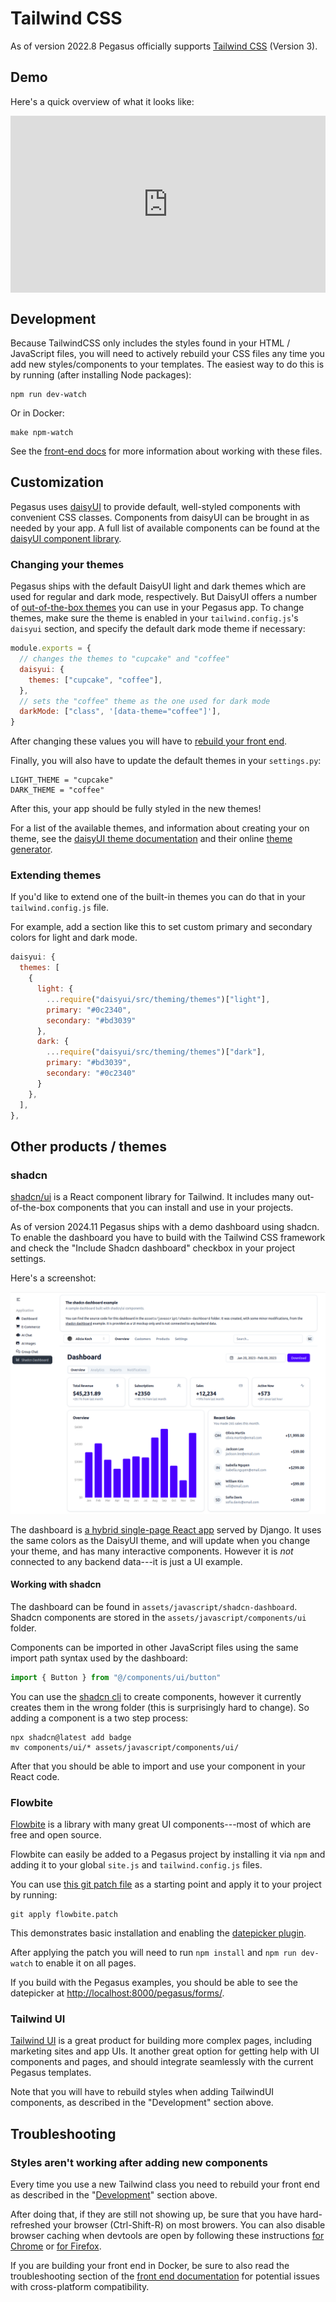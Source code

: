 # Tailwind CSS

As of version 2022.8 Pegasus officially supports [Tailwind CSS](https://tailwindcss.com/) (Version 3).

## Demo
Here's a quick overview of what it looks like:

<div style="position: relative; padding-bottom: 56.25%; height: 0; overflow: hidden; max-width: 100%; height: auto; margin-bottom: 1em;">
    <iframe src="https://www.youtube.com/embed/mNxVfmoDaOQ" frameborder="0" allowfullscreen style="position: absolute; top: 0; left: 0; width: 100%; height: 100%;"></iframe>
</div>

## Development

Because TailwindCSS only includes the styles found in your HTML / JavaScript files, you will need to actively rebuild
your CSS files any time you add new styles/components to your templates.
The easiest way to do this is by running (after installing Node packages):

```
npm run dev-watch
```

Or in Docker:

```
make npm-watch
```

See the [front-end docs](/front-end) for more information about working with these files.

## Customization

Pegasus uses [daisyUI](https://daisyui.com/) to provide default, well-styled components with convenient CSS classes.
Components from daisyUI can be brought in as needed by your app.
A full list of available components can be found at the [daisyUI component library](https://daisyui.com/components/). 


### Changing your themes

Pegasus ships with the default DaisyUI light and dark themes which are used for regular and dark mode, respectively.
But DaisyUI offers a number of [out-of-the-box themes](https://daisyui.com/docs/themes/) you can use in your Pegasus app.
To change themes, make sure the theme is enabled in your `tailwind.config.js`'s `daisyui` section,
and specify the default dark mode theme if necessary:

```javascript
module.exports = {
  // changes the themes to "cupcake" and "coffee"
  daisyui: {
    themes: ["cupcake", "coffee"],
  },
  // sets the "coffee" theme as the one used for dark mode
  darkMode: ["class", '[data-theme="coffee"]'],
}
```
After changing these values you will have to [rebuild your front end](../front-end.md#building-in-development).

Finally, you will also have to update the default themes in your `settings.py`:

```
LIGHT_THEME = "cupcake"
DARK_THEME = "coffee"
```

After this, your app should be fully styled in the new themes!

For a list of the available themes, and information about creating your on theme,
see the [daisyUI theme documentation](https://daisyui.com/docs/themes/) and their online [theme generator](https://daisyui.com/theme-generator/).

### Extending themes

If you'd like to extend one of the built-in themes you can do that in your `tailwind.config.js` file.

For example, add a section like this to set custom primary and secondary colors for light and dark mode.

```javascript
daisyui: {
  themes: [
    {
      light: {
        ...require("daisyui/src/theming/themes")["light"],
        primary: "#0c2340",
        secondary: "#bd3039"
      },
      dark: {
        ...require("daisyui/src/theming/themes")["dark"],
        primary: "#bd3039",
        secondary: "#0c2340"
      }
    },
  ],
},
```

## Other products / themes

### shadcn

[shadcn/ui](https://ui.shadcn.com/) is a React component library for Tailwind.
It includes many out-of-the-box components that you can install and use in your projects.

As of version 2024.11 Pegasus ships with a demo dashboard using shadcn.
To enable the dashboard you have to build with the Tailwind CSS framework and check the "Include Shadcn dashboard"
checkbox in your project settings.

Here's a screenshot:

![Shadcn Demo Dashboard](/images/css/shadcn-demo.png)

The dashboard is [a hybrid single-page React app](https://www.saaspegasus.com/guides/modern-javascript-for-django-developers/integrating-django-react/)
served by Django.
It uses the same colors as the DaisyUI theme, and will update when you change your theme,
and has many interactive components.
However it is *not* connected to any backend data---it is just a UI example.

#### Working with shadcn

The dashboard can be found in `assets/javascript/shadcn-dashboard`.
Shadcn components are stored in the `assets/javascript/components/ui` folder.

Components can be imported in other JavaScript files using the same import path syntax used by the dashboard:

```javascript
import { Button } from "@/components/ui/button"
```

You can use the [shadcn cli](https://ui.shadcn.com/docs/cli) to create components,
however it currently creates them in the wrong folder (this is surprisingly hard to change).
So adding a component is a two step process:

```
npx shadcn@latest add badge
mv components/ui/* assets/javascript/components/ui/
```

After that you should be able to import and use your component in your React code.

### Flowbite

[Flowbite](https://flowbite.com/) is a library with many great UI components---most of which are free and open source.

Flowbite can easily be added to a Pegasus project by installing it via `npm` and adding it to your global `site.js` and
`tailwind.config.js` files.

You can use [this git patch file](https://gist.github.com/czue/73cec7ff562aff0943e55538fe9b4550#file-flowbite-patch)
as a starting point and apply it to your project by running:

```
git apply flowbite.patch
```

This demonstrates basic installation and enabling the [datepicker plugin](https://flowbite.com/docs/plugins/datepicker/).

After applying the patch you will need to run `npm install` and `npm run dev-watch` to enable it on all pages.

If you build with the Pegasus examples, you should be able to see the datepicker at [http://localhost:8000/pegasus/forms/](http://localhost:8000/pegasus/forms/).

### Tailwind UI

[Tailwind UI](https://tailwindui.com/) is a great product for building more complex pages, including marketing sites and app UIs.
It another great option for getting help with UI components and pages, and should integrate seamlessly with the current Pegasus templates.

Note that you will have to rebuild styles when adding TailwindUI components, as described in the "Development" section above.

## Troubleshooting

### Styles aren't working after adding new components

Every time you use a new Tailwind class you need to rebuild your front end as described in the "[Development](#development)" section above.

After doing that, if they are still not showing up, be sure that you have hard-refreshed your browser (Ctrl-Shift-R) on most browers.
You can also disable browser caching when devtools are open by following these instructions
[for Chrome](https://stackoverflow.com/a/23944114/8207) or [for Firefox](https://stackoverflow.com/a/48027947/8207).

If you are building your front end in Docker, be sure to also read the troubleshooting section of the [front end documentation](../front-end.md)
for potential issues with cross-platform compatibility.
